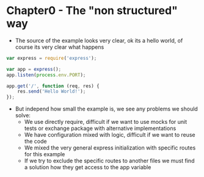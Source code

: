 # Chapter0 - The "non structured" way
- The source of the example looks very clear, ok its a hello world, of course its very clear what happens
```javascript
var express = require('express');

var app = express();
app.listen(process.env.PORT);

app.get('/', function (req, res) {
    res.send('Hello World!');
});
```
- But independ how small the example is, we see any problems we should solve:
    - We use directly require, difficult if we want to use mocks for unit tests or exchange package with alternative implementations
    - We have configuration mixed with logic, difficult if we want to reuse the code
    - We mixed the very general express initialization with specific routes for this example
    - If we try to exclude the specific routes to another files we must find a solution how they get access to the app variable
